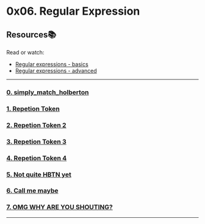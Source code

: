 # 0x06. Regular Expression

## Resources:books:
Read or watch:
* [Regular expressions - basics](https://www.slideshare.net/neha_jain/introducing-regular-expressions)
* [Regular expressions - advanced](https://www.slideshare.net/neha_jain/advanced-regular-expressions-80296518)

---

### [0. simply_match_holberton](./0-simply_match_holberton.rb)

### [1. Repetion Token](./1-repetition_token_0.rb)

### [2. Repetion Token 2](./2-repetition_token_1.rb)

### [3. Repetion Token 3](./3-repetition_token_2.rb)

### [4. Repetion Token 4](./4-repetition_token_3.rb)

### [5. Not quite HBTN yet](./5-beginning_and_end.rb)

### [6. Call me maybe ](./6-phone_number.rb)

### [7. OMG WHY ARE YOU SHOUTING?](./7-OMG_WHY_ARE_YOU_SHOUTING.rb)

-----


